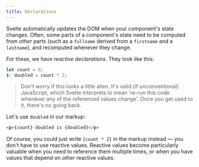 ```yaml
---
title: Declarations
---
```


Svelte automatically updates the DOM when your component's state changes. Often, some parts of a component's state need to be computed from *other* parts (such as a `fullname` derived from a `firstname` and a `lastname`), and recomputed whenever they change.

For these, we have *reactive declarations*. They look like this:

```js
let count = 0;
$: doubled = count * 2;
```

> Don't worry if this looks a little alien. It's valid (if unconventional) JavaScript, which Svelte interprets to mean 're-run this code whenever any of the referenced values change'. Once you get used to it, there's no going back.

Let's use `doubled` in our markup:

```html
<p>{count} doubled is {doubled}</p>
```

Of course, you could just write `{count * 2}` in the markup instead — you don't have to use reactive values. Reactive values become particularly valuable when you need to reference them multiple times, or when you have values that depend on *other* reactive values.
